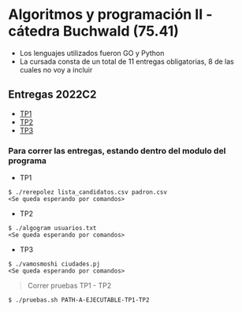 # Algoritmos y programación II - cátedra Buchwald (75.41)

- Los lenguajes utilizados fueron GO y Python
- La cursada consta de un total de 11 entregas obligatorias, 8 de las cuales no voy a incluir

## Entregas 2022C2
- [TP1](https://github.com/Igris-1/Algoritmos-y-programacion-II/tree/main/TP1)
- [TP2](https://github.com/Igris-1/Algoritmos-y-programacion-II/tree/main/TP2)
- [TP3](https://github.com/Igris-1/Algoritmos-y-programacion-II/tree/main/TP3)

### Para correr las entregas, estando dentro del modulo del programa

- TP1
```
$ ./rerepolez lista_candidatos.csv padron.csv
<Se queda esperando por comandos>
```

- TP2
```
$ ./algogram usuarios.txt
<Se queda esperando por comandos>
```
- TP3
```
$ ./vamosmoshi ciudades.pj
<Se queda esperando por comandos>
```

> Correr pruebas TP1 - TP2
```
$ ./pruebas.sh PATH-A-EJECUTABLE-TP1-TP2
```
